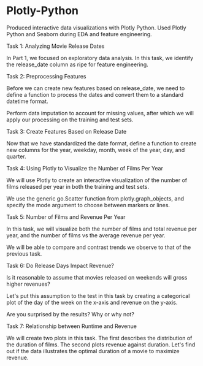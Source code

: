 # Plotly-Python
Produced interactive data visualizations with Plotly Python.  Used Plotly Python and Seaborn during EDA and feature engineering.


Task 1: Analyzing Movie Release Dates

In Part 1, we focused on exploratory data analysis. In this task, we identify the release_date column as ripe for feature engineering.

Task 2: Preprocessing Features

Before we can create new features based on release_date, we need to define a function to process the dates and convert them to a standard datetime format. 

Perform data imputation to account for missing values, after which we will apply our processing on the training and test sets.

Task 3: Create Features Based on Release Date

Now that we have standardized the date format, define a function to create new columns for the year, weekday, month, week of the year, day, and quarter. 

Task 4: Using Plotly to Visualize the Number of Films Per Year

We will use Plotly to create an interactive visualization of the number of films released per year in both the training and test sets.   

We use the generic go.Scatter function from plotly.graph_objects, and specify the mode argument to choose between markers or lines. 

Task 5: Number of Films and Revenue Per Year

In this task, we will visualize both the number of films and total revenue per year, and the number of films vs the average revenue per year. 

We will be able to compare and contrast trends we observe to that of the previous task.

Task 6: Do Release Days Impact Revenue?

Is it reasonable to assume that movies released on weekends will gross higher revenues? 

Let's put this assumption to the test in this task by creating a categorical plot of the day of the week on the x-axis and revenue on the y-axis. 

Are you surprised by the results? Why or why not?

Task 7: Relationship between Runtime and Revenue

We will create two plots in this task. The first describes the distribution of the duration of films. The second plots revenue against duration. Let's find out if the data illustrates the optimal duration of a movie to maximize revenue.
